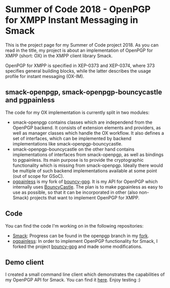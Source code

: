 # Summer of Code 2018 - OpenPGP for XMPP Instant Messaging in Smack

This is the project page for my Summer of Code project 2018. As you can read in the title, my project is about an implementation of OpenPGP for XMPP (short: OX) in the XMPP client library Smack.

OpenPGP for XMPP is specified in XEP-0373 and XEP-0374, where 373 specifies general building blocks, while the latter describes the usage profile for instant messaging (OX-IM).

## smack-openpgp, smack-openpgp-bouncycastle and pgpainless

The code for my OX implementation is currently split in two modules:
* smack-openpgp contains classes which are independend from the OpenPGP backend. It consists of extension elements and providers, as well as manager classes which handle the OX workflow. It also 
defines a set of interfaces, which can be implemented by backend implementations like smack-openpgp-bouncycastle.
* smack-openpgp-bouncycastle on the other hand contains implementations of interfaces from smack-openpgp, as well as bindings to pgpainless. Its main purpose is to provide the cryptographic 
functionality which is missing from smack-openpgp. Ideally there would be multiple of such backend implementations available at some point (out of scope for GSoC).
* [pgpainless](https://github.com/vanitasvitae/pgpainless) is my fork of [bouncy-gpg](https://github.com/neuhalje/bouncy-gpg). It is my API for OpenPGP which internally uses 
[BouncyCastle](https://www.bouncycastle.org/). The plan is to make pgpainless as easy to use as possible, so that it can be incorporated in other (also non-Smack) projects that want to implement
OpenPGP for XMPP.

## Code

You can find the code I'm working on in the following repositories:

* [Smack](https://github.com/igniterealtime/Smack): Progress can be found in the openpgp branch 
in my [fork](https://github.com/vanitasvitae/Smack/tree/openpgp).
* [pgpainless](https://github.com/vanitasvitae/pgpainless): In order to implement OpenPGP 
functionality for Smack, I forked the project 
[bouncy-gpg](https://github.com/neuhalje/bouncy-gpg) and made some modifications.

## Demo client

I created a small command line client which demonstrates the capabilities of my OpenPGP API for Smack.
You can find it [here](https://github.com/vanitasvitae/oxclient). Enjoy testing :)

